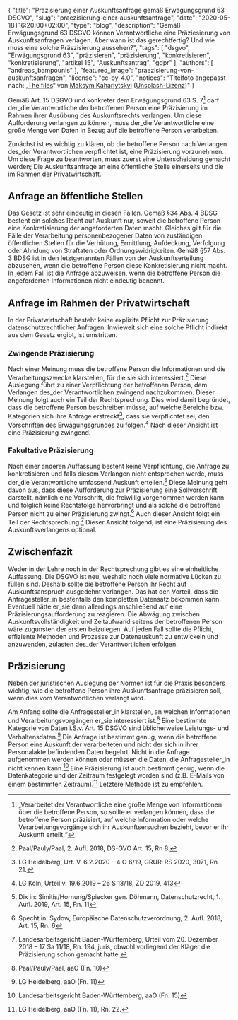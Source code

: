 {
    "title": "Präzisierung einer Auskunftsanfrage gemäß Erwägungsgrund 63 DSGVO",
    "slug": "praezisierung-einer-auskunftsanfrage",
    "date": "2020-05-18T16:20:00+02:00",
    "type": "blog",
    "description": "Gemäß Erwägungsgrund 63 DSGVO können Verantwortliche eine Präziesierung von Auskunftsanfragen verlagen. Aber wann ist das gerechtfertig? Und wie muss eine solche Präszisierung aussehen?",
    "tags": [ "dsgvo", "Erwägungsgrund 63", "präzisieren", "präzisierung", "konkretisieren", "konkretisierung", "artikel 15", "Auskunftsantrag", "gdpr" ],
    "authors": [ "andreas_bampounis" ],
    "featured_image": "praezisierung-von-auskunftsanfragen",
    "license": "cc-by-4.0",
    "notices": "Titelfoto angepasst nach: „[The files](https://unsplash.com/photos/Q9y3LRuuxmg)“ von [Maksym Kaharlytskyi](https://unsplash.com/@qwitka) ([Unsplash-Lizenz](https://unsplash.com/license))"
}

Gemäß Art. 15 DSGVO und konkreter dem Erwägungsgrund 63 S. 7[^1] darf der_die Verantwortliche der betroffenen Person eine Präzisierung im Rahmen ihrer Ausübung des Auskunftsrechts verlangen. Um diese Aufforderung verlangen zu können, muss der_die Verantwortliche eine große Menge von Daten in Bezug auf die betroffene Person verarbeiten. 

Zunächst ist es wichtig zu klären, ob die betroffene Person nach Verlangen des_der Verantwortlichen verpflichtet ist, eine Präzisierung vorzunehmen. Um diese Frage zu beantworten, muss zuerst eine Unterscheidung gemacht werden; Die Auskunftsanfrage an eine öffentliche Stelle einerseits und die im Rahmen der Privatwirtschaft.

## Anfrage an öffentliche Stellen

Das Gesetz ist sehr eindeutig in diesen Fällen. Gemäß §34 Abs. 4 BDSG besteht ein solches Recht auf Auskunft nur, soweit die betroffene Person eine Konkretisierung der angeforderten Daten macht. Gleiches gilt für die Fälle der Verarbeitung personenbezogener Daten von zuständigen öffentlichen Stellen für die Verhütung, Ermittlung, Aufdeckung, Verfolgung oder Ahndung von Straftaten oder Ordnungswidrigkeiten. Gemäß §57 Abs. 3 BDSG ist in den letztgenannten Fällen von der Auskunftserteilung abzusehen, wenn die betroffene Person diese Konkretisierung nicht macht. In jedem Fall ist die Anfrage abzuweisen, wenn die betroffene Person die angeforderten Informationen nicht eindeutig benennt.

## Anfrage im Rahmen der Privatwirtschaft

In der Privatwirtschaft besteht keine explizite Pflicht zur Präzisierung datenschutzrechtlicher Anfragen. Inwieweit sich eine solche Pflicht indirekt aus dem Gesetz ergibt, ist umstritten.

### Zwingende Präzisierung

Nach einer Meinung muss die betroffene Person die Informationen und die Verarbeitungszwecke klarstellen, für die sie sich interessiert.[^2] Diese Auslegung führt zu einer Verpflichtung der betroffenen Person, dem Verlangen des_der Verantwortlichen zwingend nachzukommen. Dieser Meinung folgt auch ein Teil der Rechtsprechung. Dies wird damit begründet, dass die betroffene Person beschreiben müsse, auf welche Bereiche bzw. Kategorien sich ihre Anfrage erstreckt[^3], dass sie verpflichtet sei, den Vorschriften des Erwägungsgrundes zu folgen.[^4] Nach dieser Ansicht ist eine Präzisierung zwingend.

### Fakultative Präzisierung

Nach einer anderen Auffassung besteht keine Verpflichtung, die Anfrage zu konkretisieren und falls diesem Verlangen nicht entsprochen werde, muss der_die Verantwortliche umfassend Auskunft erteilen.[^5] Diese Meinung geht davon aus, dass diese Aufforderung zur Präzisierung eine Sollvorschrift darstellt, nämlich eine Vorschrift, die freiwillig vorgenommen werden kann und folglich keine Rechtsfolge hervorbringt und als solche die betroffene Person nicht zu einer Präzisierung zwingt.[^6] Auch dieser Ansicht folgt ein Teil der Rechtsprechung.[^7] Dieser Ansicht folgend, ist eine Präzisierung des Auskunftsverlangens optional.

## Zwischenfazit

Weder in der Lehre noch in der Rechtsprechung gibt es eine einheitliche Auffassung. Die DSGVO ist neu, weshalb noch viele normative Lücken zu füllen sind. Deshalb sollte die betroffene Person ihr Recht auf Auskunftsanspruch ausgedehnt verlangen. Das hat den Vorteil, dass die Anfragesteller_in bestenfalls den kompletten Datensatz bekommen kann. Eventuell hätte er_sie dann allerdings anschließend auf eine Präzisierungsaufforderung zu reagieren. Die Abwägung zwischen Auskunftsvollständigkeit und Zeitaufwand seitens der betroffenen Person wäre zugunsten der ersten beizulegen. Auf jeden Fall sollte die Pflicht, effiziente Methoden und Prozesse zur Datenauskunft zu entwickeln und anzuwenden, zulasten des_der Verantwortlichen erfolgen.

## Präzisierung

Neben der juristischen Auslegung der Normen ist für die Praxis besonders wichtig, wie die betroffene Person ihre Auskunftsanfrage präzisieren soll, wenn dies vom Verantwortlichen verlangt wird.

Am Anfang sollte die Anfragesteller_in klarstellen, an welchen Informationen und Verarbeitungsvorgängen er_sie interessiert ist.[^8] Eine bestimmte Kategorie von Daten i.S.v. Art. 15 DSGVO sind üblicherweise Leistungs- und Verhaltensdaten.[^9] Die Anfrage ist bestimmt genug, wenn die betroffene Person eine Auskunft der verarbeiteten und nicht der sich in ihrer Personalakte befindenden Daten begehrt. Nicht in die Anfrage aufgenommen werden können oder müssen die Daten, die Anfragesteller_in nicht kennen kann.[^10] Eine Präzisierung ist auch bestimmt genug, wenn die Datenkategorie und der Zeitraum festgelegt worden sind (z.B. E-Mails von einem bestimmten Zeitraum).[^11] Letztere Methode ist zu empfehlen.

[^1]: „Verarbeitet der Verantwortliche eine große Menge von Informationen über die betroffene Person, so sollte er verlangen können, dass die betroffene Person präzisiert, auf welche Information oder welche Verarbeitungsvorgänge sich ihr Auskunftsersuchen bezieht, bevor er ihr Auskunft erteilt.“
[^2]: Paal/Pauly/Paal, 2. Aufl. 2018, DS-GVO Art. 15, Rn 8. 
[^3]: LG Heidelberg, Urt. V. 6.2.2020 – 4 O 6/19, GRUR-RS 2020, 3071, Rn 21.
[^4]: LG Köln, Urteil v. 19.6.2019 – 26 S 13/18, ZD 2019, 413
[^5]: Dix in: Simitis/Hornung/Spiecker gen. Döhmann, Datenschutzrecht, 1. Aufl. 2019, Art. 15, Rn. 11
[^6]: Specht in: Sydow, Europäische Datenschutzverordnung, 2. Aufl. 2018, Art. 15, Rn. 6
[^7]: Landesarbeitsgericht Baden-Württemberg, Urteil vom 20. Dezember 2018 – 17 Sa 11/18, Rn. 194, juris, obwohl vorliegend der Kläger die Präzisierung schon gemacht hatte.
[^8]: Paal/Pauly/Paal, aaO (Fn. 10)
[^9]: LG Heidelberg, aaO (Fn. 11)
[^10]: Landesarbeitsgericht Baden-Württemberg, aaO (Fn. 15)
[^11]: LG Heidelberg, aaO (Fn. 11), Rn. 22.
